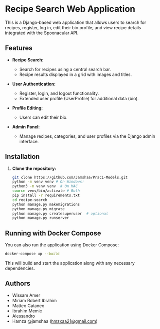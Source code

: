 # Recipe Search Web Application

This is a Django-based web application that allows users to search for recipes, register, log in, edit their bio profile, and view recipe details integrated with the Spoonacular API.

## Features

- **Recipe Search:**  
  - Search for recipes using a central search bar.
  - Recipe results displayed in a grid with images and titles.
  
- **User Authentication:**  
  - Register, login, and logout functionality.
  - Extended user profile (UserProfile) for additional data (bio).
  
- **Profile Editing:**  
  - Users can edit their bio.

- **Admin Panel:**  
  - Manage recipes, categories, and user profiles via the Django admin interface.

## Installation

1. **Clone the repository:**

   ```bash
   git clone https://github.com/Jamshaa/Prac1-Models.git
   python -m venv venv # On Windows:
   python3 -m venv venv  # On MAC
   source venv/bin/activate # Both
   pip install -r requirements.txt
   cd recipe-search
   python manage.py makemigrations
   python manage.py migrate
   python manage.py createsuperuser  # optional
   python manage.py runserver
   ```

## Running with Docker Compose

You can also run the application using Docker Compose:

```bash
docker-compose up --build
```

This will build and start the application along with any necessary dependencies.

## Authors

- Wissam Amer  
- Miriam Robert Ibrahim  
- Matteo Cataneo  
- Ibrahim Memic   
- Alessandro 
- Hamza @jamshaa (hmzxaa21@gmail.com)

